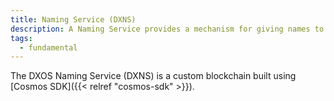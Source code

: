 ```yaml
---
title: Naming Service (DXNS)
description: A Naming Service provides a mechanism for giving names to objects so you can retrieve and use those objects without knowing their location
tags:
  - fundamental
---
```


The DXOS Naming Service (DXNS) is a custom blockchain built using [Cosmos SDK]({{< relref "cosmos-sdk" >}}).
